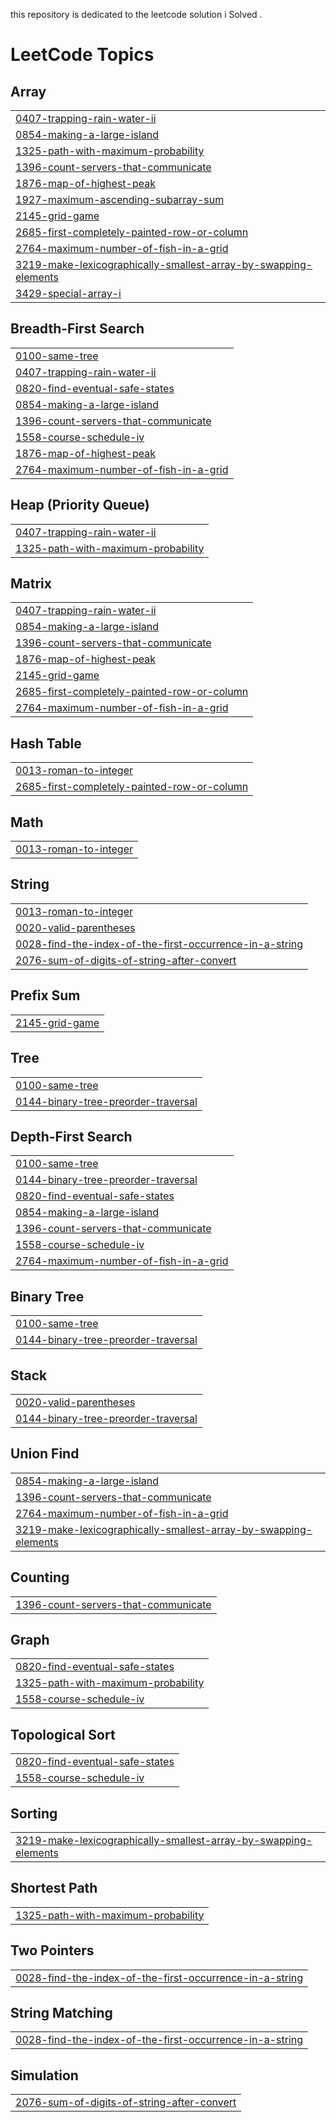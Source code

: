 this repository is dedicated to the leetcode solution i Solved .

<!---LeetCode Topics Start-->
# LeetCode Topics
## Array
|  |
| ------- |
| [0407-trapping-rain-water-ii](https://github.com/MubarekAdem/LeetCodeSolutions/tree/master/0407-trapping-rain-water-ii) |
| [0854-making-a-large-island](https://github.com/MubarekAdem/LeetCodeSolutions/tree/master/0854-making-a-large-island) |
| [1325-path-with-maximum-probability](https://github.com/MubarekAdem/LeetCodeSolutions/tree/master/1325-path-with-maximum-probability) |
| [1396-count-servers-that-communicate](https://github.com/MubarekAdem/LeetCodeSolutions/tree/master/1396-count-servers-that-communicate) |
| [1876-map-of-highest-peak](https://github.com/MubarekAdem/LeetCodeSolutions/tree/master/1876-map-of-highest-peak) |
| [1927-maximum-ascending-subarray-sum](https://github.com/MubarekAdem/LeetCodeSolutions/tree/master/1927-maximum-ascending-subarray-sum) |
| [2145-grid-game](https://github.com/MubarekAdem/LeetCodeSolutions/tree/master/2145-grid-game) |
| [2685-first-completely-painted-row-or-column](https://github.com/MubarekAdem/LeetCodeSolutions/tree/master/2685-first-completely-painted-row-or-column) |
| [2764-maximum-number-of-fish-in-a-grid](https://github.com/MubarekAdem/LeetCodeSolutions/tree/master/2764-maximum-number-of-fish-in-a-grid) |
| [3219-make-lexicographically-smallest-array-by-swapping-elements](https://github.com/MubarekAdem/LeetCodeSolutions/tree/master/3219-make-lexicographically-smallest-array-by-swapping-elements) |
| [3429-special-array-i](https://github.com/MubarekAdem/LeetCodeSolutions/tree/master/3429-special-array-i) |
## Breadth-First Search
|  |
| ------- |
| [0100-same-tree](https://github.com/MubarekAdem/LeetCodeSolutions/tree/master/0100-same-tree) |
| [0407-trapping-rain-water-ii](https://github.com/MubarekAdem/LeetCodeSolutions/tree/master/0407-trapping-rain-water-ii) |
| [0820-find-eventual-safe-states](https://github.com/MubarekAdem/LeetCodeSolutions/tree/master/0820-find-eventual-safe-states) |
| [0854-making-a-large-island](https://github.com/MubarekAdem/LeetCodeSolutions/tree/master/0854-making-a-large-island) |
| [1396-count-servers-that-communicate](https://github.com/MubarekAdem/LeetCodeSolutions/tree/master/1396-count-servers-that-communicate) |
| [1558-course-schedule-iv](https://github.com/MubarekAdem/LeetCodeSolutions/tree/master/1558-course-schedule-iv) |
| [1876-map-of-highest-peak](https://github.com/MubarekAdem/LeetCodeSolutions/tree/master/1876-map-of-highest-peak) |
| [2764-maximum-number-of-fish-in-a-grid](https://github.com/MubarekAdem/LeetCodeSolutions/tree/master/2764-maximum-number-of-fish-in-a-grid) |
## Heap (Priority Queue)
|  |
| ------- |
| [0407-trapping-rain-water-ii](https://github.com/MubarekAdem/LeetCodeSolutions/tree/master/0407-trapping-rain-water-ii) |
| [1325-path-with-maximum-probability](https://github.com/MubarekAdem/LeetCodeSolutions/tree/master/1325-path-with-maximum-probability) |
## Matrix
|  |
| ------- |
| [0407-trapping-rain-water-ii](https://github.com/MubarekAdem/LeetCodeSolutions/tree/master/0407-trapping-rain-water-ii) |
| [0854-making-a-large-island](https://github.com/MubarekAdem/LeetCodeSolutions/tree/master/0854-making-a-large-island) |
| [1396-count-servers-that-communicate](https://github.com/MubarekAdem/LeetCodeSolutions/tree/master/1396-count-servers-that-communicate) |
| [1876-map-of-highest-peak](https://github.com/MubarekAdem/LeetCodeSolutions/tree/master/1876-map-of-highest-peak) |
| [2145-grid-game](https://github.com/MubarekAdem/LeetCodeSolutions/tree/master/2145-grid-game) |
| [2685-first-completely-painted-row-or-column](https://github.com/MubarekAdem/LeetCodeSolutions/tree/master/2685-first-completely-painted-row-or-column) |
| [2764-maximum-number-of-fish-in-a-grid](https://github.com/MubarekAdem/LeetCodeSolutions/tree/master/2764-maximum-number-of-fish-in-a-grid) |
## Hash Table
|  |
| ------- |
| [0013-roman-to-integer](https://github.com/MubarekAdem/LeetCodeSolutions/tree/master/0013-roman-to-integer) |
| [2685-first-completely-painted-row-or-column](https://github.com/MubarekAdem/LeetCodeSolutions/tree/master/2685-first-completely-painted-row-or-column) |
## Math
|  |
| ------- |
| [0013-roman-to-integer](https://github.com/MubarekAdem/LeetCodeSolutions/tree/master/0013-roman-to-integer) |
## String
|  |
| ------- |
| [0013-roman-to-integer](https://github.com/MubarekAdem/LeetCodeSolutions/tree/master/0013-roman-to-integer) |
| [0020-valid-parentheses](https://github.com/MubarekAdem/LeetCodeSolutions/tree/master/0020-valid-parentheses) |
| [0028-find-the-index-of-the-first-occurrence-in-a-string](https://github.com/MubarekAdem/LeetCodeSolutions/tree/master/0028-find-the-index-of-the-first-occurrence-in-a-string) |
| [2076-sum-of-digits-of-string-after-convert](https://github.com/MubarekAdem/LeetCodeSolutions/tree/master/2076-sum-of-digits-of-string-after-convert) |
## Prefix Sum
|  |
| ------- |
| [2145-grid-game](https://github.com/MubarekAdem/LeetCodeSolutions/tree/master/2145-grid-game) |
## Tree
|  |
| ------- |
| [0100-same-tree](https://github.com/MubarekAdem/LeetCodeSolutions/tree/master/0100-same-tree) |
| [0144-binary-tree-preorder-traversal](https://github.com/MubarekAdem/LeetCodeSolutions/tree/master/0144-binary-tree-preorder-traversal) |
## Depth-First Search
|  |
| ------- |
| [0100-same-tree](https://github.com/MubarekAdem/LeetCodeSolutions/tree/master/0100-same-tree) |
| [0144-binary-tree-preorder-traversal](https://github.com/MubarekAdem/LeetCodeSolutions/tree/master/0144-binary-tree-preorder-traversal) |
| [0820-find-eventual-safe-states](https://github.com/MubarekAdem/LeetCodeSolutions/tree/master/0820-find-eventual-safe-states) |
| [0854-making-a-large-island](https://github.com/MubarekAdem/LeetCodeSolutions/tree/master/0854-making-a-large-island) |
| [1396-count-servers-that-communicate](https://github.com/MubarekAdem/LeetCodeSolutions/tree/master/1396-count-servers-that-communicate) |
| [1558-course-schedule-iv](https://github.com/MubarekAdem/LeetCodeSolutions/tree/master/1558-course-schedule-iv) |
| [2764-maximum-number-of-fish-in-a-grid](https://github.com/MubarekAdem/LeetCodeSolutions/tree/master/2764-maximum-number-of-fish-in-a-grid) |
## Binary Tree
|  |
| ------- |
| [0100-same-tree](https://github.com/MubarekAdem/LeetCodeSolutions/tree/master/0100-same-tree) |
| [0144-binary-tree-preorder-traversal](https://github.com/MubarekAdem/LeetCodeSolutions/tree/master/0144-binary-tree-preorder-traversal) |
## Stack
|  |
| ------- |
| [0020-valid-parentheses](https://github.com/MubarekAdem/LeetCodeSolutions/tree/master/0020-valid-parentheses) |
| [0144-binary-tree-preorder-traversal](https://github.com/MubarekAdem/LeetCodeSolutions/tree/master/0144-binary-tree-preorder-traversal) |
## Union Find
|  |
| ------- |
| [0854-making-a-large-island](https://github.com/MubarekAdem/LeetCodeSolutions/tree/master/0854-making-a-large-island) |
| [1396-count-servers-that-communicate](https://github.com/MubarekAdem/LeetCodeSolutions/tree/master/1396-count-servers-that-communicate) |
| [2764-maximum-number-of-fish-in-a-grid](https://github.com/MubarekAdem/LeetCodeSolutions/tree/master/2764-maximum-number-of-fish-in-a-grid) |
| [3219-make-lexicographically-smallest-array-by-swapping-elements](https://github.com/MubarekAdem/LeetCodeSolutions/tree/master/3219-make-lexicographically-smallest-array-by-swapping-elements) |
## Counting
|  |
| ------- |
| [1396-count-servers-that-communicate](https://github.com/MubarekAdem/LeetCodeSolutions/tree/master/1396-count-servers-that-communicate) |
## Graph
|  |
| ------- |
| [0820-find-eventual-safe-states](https://github.com/MubarekAdem/LeetCodeSolutions/tree/master/0820-find-eventual-safe-states) |
| [1325-path-with-maximum-probability](https://github.com/MubarekAdem/LeetCodeSolutions/tree/master/1325-path-with-maximum-probability) |
| [1558-course-schedule-iv](https://github.com/MubarekAdem/LeetCodeSolutions/tree/master/1558-course-schedule-iv) |
## Topological Sort
|  |
| ------- |
| [0820-find-eventual-safe-states](https://github.com/MubarekAdem/LeetCodeSolutions/tree/master/0820-find-eventual-safe-states) |
| [1558-course-schedule-iv](https://github.com/MubarekAdem/LeetCodeSolutions/tree/master/1558-course-schedule-iv) |
## Sorting
|  |
| ------- |
| [3219-make-lexicographically-smallest-array-by-swapping-elements](https://github.com/MubarekAdem/LeetCodeSolutions/tree/master/3219-make-lexicographically-smallest-array-by-swapping-elements) |
## Shortest Path
|  |
| ------- |
| [1325-path-with-maximum-probability](https://github.com/MubarekAdem/LeetCodeSolutions/tree/master/1325-path-with-maximum-probability) |
## Two Pointers
|  |
| ------- |
| [0028-find-the-index-of-the-first-occurrence-in-a-string](https://github.com/MubarekAdem/LeetCodeSolutions/tree/master/0028-find-the-index-of-the-first-occurrence-in-a-string) |
## String Matching
|  |
| ------- |
| [0028-find-the-index-of-the-first-occurrence-in-a-string](https://github.com/MubarekAdem/LeetCodeSolutions/tree/master/0028-find-the-index-of-the-first-occurrence-in-a-string) |
## Simulation
|  |
| ------- |
| [2076-sum-of-digits-of-string-after-convert](https://github.com/MubarekAdem/LeetCodeSolutions/tree/master/2076-sum-of-digits-of-string-after-convert) |
<!---LeetCode Topics End-->